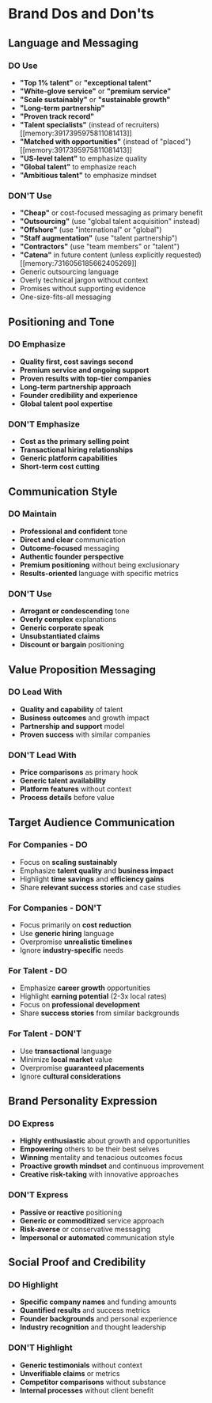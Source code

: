 # Brand Dos and Don'ts

## Language and Messaging

### DO Use
- **"Top 1% talent"** or **"exceptional talent"**
- **"White-glove service"** or **"premium service"**
- **"Scale sustainably"** or **"sustainable growth"**
- **"Long-term partnership"**
- **"Proven track record"**
- **"Talent specialists"** (instead of recruiters) [[memory:3917395975811081413]]
- **"Matched with opportunities"** (instead of "placed") [[memory:3917395975811081413]]
- **"US-level talent"** to emphasize quality
- **"Global talent"** to emphasize reach
- **"Ambitious talent"** to emphasize mindset

### DON'T Use
- **"Cheap"** or cost-focused messaging as primary benefit
- **"Outsourcing"** (use "global talent acquisition" instead)
- **"Offshore"** (use "international" or "global")
- **"Staff augmentation"** (use "talent partnership")
- **"Contractors"** (use "team members" or "talent")
- **"Catena"** in future content (unless explicitly requested) [[memory:7316056185662405269]]
- Generic outsourcing language
- Overly technical jargon without context
- Promises without supporting evidence
- One-size-fits-all messaging

## Positioning and Tone

### DO Emphasize
- **Quality first, cost savings second**
- **Premium service and ongoing support**
- **Proven results with top-tier companies**
- **Long-term partnership approach**
- **Founder credibility and experience**
- **Global talent pool expertise**

### DON'T Emphasize
- **Cost as the primary selling point**
- **Transactional hiring relationships**
- **Generic platform capabilities**
- **Short-term cost cutting**

## Communication Style

### DO Maintain
- **Professional and confident** tone
- **Direct and clear** communication
- **Outcome-focused** messaging
- **Authentic founder perspective**
- **Premium positioning** without being exclusionary
- **Results-oriented** language with specific metrics

### DON'T Use
- **Arrogant or condescending** tone
- **Overly complex** explanations
- **Generic corporate speak**
- **Unsubstantiated claims**
- **Discount or bargain** positioning

## Value Proposition Messaging

### DO Lead With
- **Quality and capability** of talent
- **Business outcomes** and growth impact
- **Partnership and support** model
- **Proven success** with similar companies

### DON'T Lead With
- **Price comparisons** as primary hook
- **Generic talent availability**
- **Platform features** without context
- **Process details** before value

## Target Audience Communication

### For Companies - DO
- Focus on **scaling sustainably**
- Emphasize **talent quality** and **business impact**
- Highlight **time savings** and **efficiency gains**
- Share **relevant success stories** and case studies

### For Companies - DON'T
- Focus primarily on **cost reduction**
- Use **generic hiring** language
- Overpromise **unrealistic timelines**
- Ignore **industry-specific** needs

### For Talent - DO
- Emphasize **career growth** opportunities
- Highlight **earning potential** (2-3x local rates)
- Focus on **professional development**
- Share **success stories** from similar backgrounds

### For Talent - DON'T
- Use **transactional** language
- Minimize **local market** value
- Overpromise **guaranteed placements**
- Ignore **cultural considerations**

## Brand Personality Expression

### DO Express
- **Highly enthusiastic** about growth and opportunities
- **Empowering** others to be their best selves
- **Winning** mentality and tenacious outcomes focus
- **Proactive growth mindset** and continuous improvement
- **Creative risk-taking** with innovative approaches

### DON'T Express
- **Passive or reactive** positioning
- **Generic or commoditized** service approach
- **Risk-averse** or conservative messaging
- **Impersonal or automated** communication style

## Social Proof and Credibility

### DO Highlight
- **Specific company names** and funding amounts
- **Quantified results** and success metrics
- **Founder backgrounds** and personal experience
- **Industry recognition** and thought leadership

### DON'T Highlight
- **Generic testimonials** without context
- **Unverifiable claims** or metrics
- **Competitor comparisons** without substance
- **Internal processes** without client benefit

